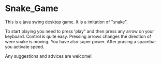 # Snake_Game
This is a java swing desktop game. It is a imitation of "snake".

To start playing you need to press 'play" and then press any arrow on your keyboard. 
Control is quite easy. Pressing arrows changes the direction of were snake is moving.
You have also super power. After prasing a spacebar you activate speed. 

Any suggestions and advices are welcome! 
